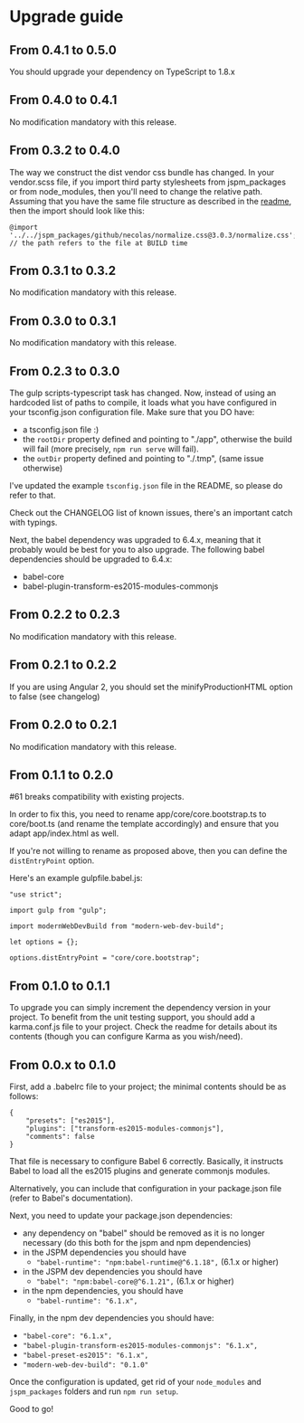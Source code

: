 # Upgrade guide

## From 0.4.1 to 0.5.0
You should upgrade your dependency on TypeScript to 1.8.x

## From 0.4.0 to 0.4.1
No modification mandatory with this release.

## From 0.3.2 to 0.4.0
The way we construct the dist vendor css bundle has changed.
In your vendor.scss file, if you import third party stylesheets from jspm_packages or from node_modules, then you'll need to change the relative path.
Assuming that you have the same file structure as described in the [readme](README.md), then the import should look like this:

```
@import '../../jspm_packages/github/necolas/normalize.css@3.0.3/normalize.css'; // the path refers to the file at BUILD time
```

## From 0.3.1 to 0.3.2
No modification mandatory with this release.

## From 0.3.0 to 0.3.1
No modification mandatory with this release.

## From 0.2.3 to 0.3.0
The gulp scripts-typescript task has changed. Now, instead of using an hardcoded list of paths to compile, it loads what you have configured in your tsconfig.json configuration file.
Make sure that you DO have:
* a tsconfig.json file :)
* the `rootDir` property defined and pointing to "./app", otherwise the build will fail (more precisely, `npm run serve` will fail).
* the `outDir` property defined and pointing to "./.tmp", (same issue otherwise)

I've updated the example `tsconfig.json` file in the README, so please do refer to that.

Check out the CHANGELOG list of known issues, there's an important catch with typings.


Next, the babel dependency was upgraded to 6.4.x, meaning that it probably would be best for you to also upgrade.
The following babel dependencies should be upgraded to 6.4.x:
* babel-core
* babel-plugin-transform-es2015-modules-commonjs

## From 0.2.2 to 0.2.3
No modification mandatory with this release.

## From 0.2.1 to 0.2.2
If you are using Angular 2, you should set the minifyProductionHTML option to false (see changelog)

## From 0.2.0 to 0.2.1
No modification mandatory with this release.

## From 0.1.1 to 0.2.0
#61 breaks compatibility with existing projects.

In order to fix this, you need to rename app/core/core.bootstrap.ts to core/boot.ts (and rename the template accordingly) and ensure that you adapt app/index.html as well.

If you're not willing to rename as proposed above, then you can define the `distEntryPoint` option.

Here's an example gulpfile.babel.js:

```
"use strict";

import gulp from "gulp";

import modernWebDevBuild from "modern-web-dev-build";

let options = {};

options.distEntryPoint = "core/core.bootstrap";
```

## From 0.1.0 to 0.1.1
To upgrade you can simply increment the dependency version in your project.
To benefit from the unit testing support, you should add a karma.conf.js file to your project. Check the readme for details about its contents (though you can configure Karma as you wish/need).

## From 0.0.x to 0.1.0
First, add a .babelrc file to your project; the minimal contents should be as follows:
```
{
	"presets": ["es2015"],
	"plugins": ["transform-es2015-modules-commonjs"],
	"comments": false
}
```

That file is necessary to configure Babel 6 correctly. Basically, it instructs Babel to load all the es2015 plugins and generate commonjs modules.

Alternatively, you can include that configuration in your package.json file (refer to Babel's documentation).

Next, you need to update your package.json dependencies:
* any dependency on "babel" should be removed as it is no longer necessary (do this both for the jspm and npm dependencies)
* in the JSPM dependencies you should have
  * `"babel-runtime": "npm:babel-runtime@^6.1.18",` (6.1.x or higher)
* in the JSPM dev dependencies you should have
  * `"babel": "npm:babel-core@^6.1.21",` (6.1.x or higher)
* in the npm dependencies, you should have
  * `"babel-runtime": "6.1.x",`

Finally, in the npm dev dependencies you should have:
* `"babel-core": "6.1.x",`
* `"babel-plugin-transform-es2015-modules-commonjs": "6.1.x",`
* `"babel-preset-es2015": "6.1.x",`
* `"modern-web-dev-build": "0.1.0"`

Once the configuration is updated, get rid of your `node_modules` and `jspm_packages` folders and run `npm run setup`.

Good to go!
